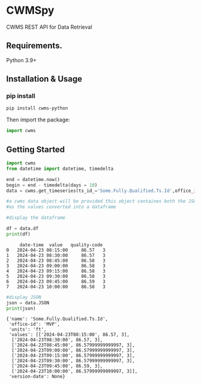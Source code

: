 # CWMSpy

CWMS REST API for Data Retrieval

## Requirements.

Python 3.9+

## Installation & Usage

### pip install

```sh
pip install cwms-python
```

Then import the package:

```python
import cwms
```

## Getting Started

```python
import cwms
from datetime import datetime, timedelta

end = datetime.now()
begin = end - timedelta(days = 10)
data = cwms.get_timeseries(ts_id_='Some.Fully.Qualified.Ts.Id',office_id='OFFICE1' , begin = begin, end = end)

#a cwms data object will be provided this object containes both the JSON as well
#as the values converted into a dataframe

#display the dataframe

df = data.df
print(df)
```

```
     date-time 	value 	quality-code
0 	2024-04-23 08:15:00 	86.57 	3
1 	2024-04-23 08:30:00 	86.57 	3
2 	2024-04-23 08:45:00 	86.58 	3
3 	2024-04-23 09:00:00 	86.58 	3
4 	2024-04-23 09:15:00 	86.58 	3
5 	2024-04-23 09:30:00 	86.58 	3
6 	2024-04-23 09:45:00 	86.59 	3
7 	2024-04-23 10:00:00 	86.58 	3
```

```python
#display JSON
json = data.JSON
print(json)
```

```
{'name': 'Some.Fully.Qualified.Ts.Id',
 'office-id': 'MVP',
 'units': 'ft',
 'values': [['2024-04-23T08:15:00', 86.57, 3],
  ['2024-04-23T08:30:00', 86.57, 3],
  ['2024-04-23T08:45:00', 86.57999999999997, 3],
  ['2024-04-23T09:00:00', 86.57999999999997, 3],
  ['2024-04-23T09:15:00', 86.57999999999997, 3],
  ['2024-04-23T09:30:00', 86.57999999999997, 3],
  ['2024-04-23T09:45:00', 86.59, 3],
  ['2024-04-23T10:00:00', 86.57999999999997, 3]],
 'version-date': None}
```
